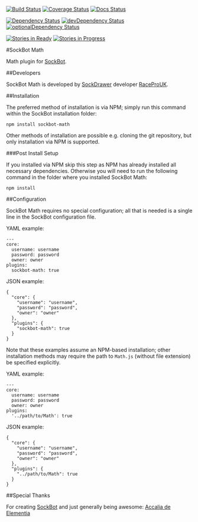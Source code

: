 [![Build Status](https://travis-ci.org/RaceProUK/SockBot-Math.svg?branch=master)](https://travis-ci.org/RaceProUK/SockBot-Math)
[![Coverage Status](https://coveralls.io/repos/RaceProUK/SockBot-Math/badge.svg?branch=master)](https://coveralls.io/r/RaceProUK/SockBot-Math?branch=master)
[![Docs Status](https://readthedocs.org/projects/sockbot-math/badge/?version=latest)](http://sockbot-math.readthedocs.org/)

[![Dependency Status](https://david-dm.org/RaceProUK/SockBot-Math/master.svg)](https://david-dm.org/RaceProUK/SockBot-Math/master)
[![devDependency Status](https://david-dm.org/RaceProUK/SockBot-Math/master/dev-status.svg)](https://david-dm.org/RaceProUK/SockBot-Math/master#info=devDependencies)
[![optionalDependency Status](https://david-dm.org/RaceProUK/SockBot-Math/master/optional-status.svg)](https://david-dm.org/RaceProUK/SockBot-Math/master#info=optionalDependencies)

[![Stories in Ready](https://badge.waffle.io/RaceProUK/SockBot-Math.png?label=ready&title=Ready)](https://waffle.io/RaceProUK/SockBot-Math)
[![Stories in Progress](https://badge.waffle.io/RaceProUK/SockBot-Math.png?label=in%20progress&title=In%20Progress)](https://waffle.io/RaceProUK/SockBot-Math)

#SockBot Math

Math plugin for [SockBot](https://github.com/SockDrawer/SockBot).

##Developers

SockBot Math is developed by [SockDrawer](https://github.com/SockDrawer) developer [RaceProUK](https://github.com/RaceProUK).

##Installation

The preferred method of installation is via NPM; simply run this command within the SockBot installation folder:
```
npm install sockbot-math
```

Other methods of installation are possible e.g. cloning the git repository, but only installation via NPM is supported.

###Post Install Setup

If you installed via NPM skip this step as NPM has already installed all necessary dependencies.
Otherwise you will need to run the following command in the folder where you installed SockBot Math:
```
npm install
```

##Configuration

SockBot Math requires no special configuration; all that is needed is a single line in the SockBot configuration file.

YAML example:
```
---
core:
  username: username
  password: password
  owner: owner
plugins:
  sockbot-math: true
```

JSON example:
```
{
  "core": {
    "username": "username",
    "password": "password",
    "owner": "owner"
  },
  "plugins": {
    "sockbot-math": true
  }
}
```

Note that these examples assume an NPM-based installation; other installation methods may require the path to `Math.js` (without file extension) be specified explicitly.

YAML example:
```
---
core:
  username: username
  password: password
  owner: owner
plugins:
  '../path/to/Math': true
```

JSON example:
```
{
  "core": {
    "username": "username",
    "password": "password",
    "owner": "owner"
  },
  "plugins": {
    "../path/to/Math": true
  }
}
```

##Special Thanks

For creating [SockBot](https://github.com/SockDrawer/SockBot) and just generally being awesome: [Accalia de Elementia](https://github.com/AccaliaDeElementia)